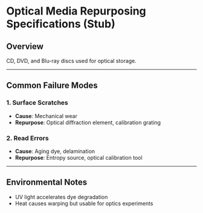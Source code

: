 # Optical Media Repurposing Specifications (Stub)

## Overview
CD, DVD, and Blu-ray discs used for optical storage.

---

## Common Failure Modes

### 1. Surface Scratches
- **Cause**: Mechanical wear  
- **Repurpose**: Optical diffraction element, calibration grating

### 2. Read Errors
- **Cause**: Aging dye, delamination  
- **Repurpose**: Entropy source, optical calibration tool

---

## Environmental Notes
- UV light accelerates dye degradation  
- Heat causes warping but usable for optics experiments

